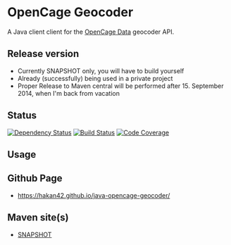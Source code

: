 # OpenCage Geocoder

A Java client client for the [OpenCage Data](https://opencagedata.com)
geocoder API.

## Release version

* Currently SNAPSHOT only, you will have to build yourself
* Already (successfully) being used in a private project
* Proper Release to Maven central will be performed after 15. September 2014, when I'm back from vacation

## Status
[![Dependency Status](https://www.versioneye.com/user/projects/53ca4d1f34ee291b5400002d/badge.png)](https://www.versioneye.com/user/projects/53ca4d1f34ee291b5400002d)
[![Build Status](https://travis-ci.org/hakan42/osm-tools.svg?branch=master)](https://travis-ci.org/hakan42/osm-tools)
[![Code Coverage](https://codecov.io/github/hakan42/java-opencage-geocoder/coverage.svg?branch=master)](https://codecov.io/github/hakan42/java-opencage-geocoder?branch=master)


## Usage


## Github Page
* https://hakan42.github.io/java-opencage-geocoder/

## Maven site(s)
* [SNAPSHOT](http://hakan42.github.io/java-opencage-geocoder/site/0.1.0-SNAPSHOT/)
